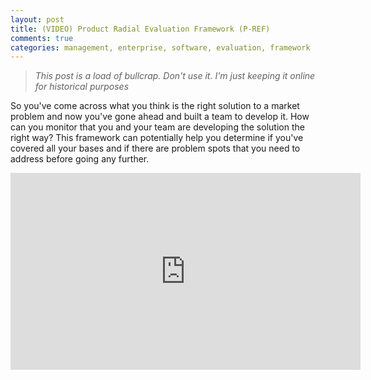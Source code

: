 ```yaml
---
layout: post
title: (VIDEO) Product Radial Evaluation Framework (P-REF)
comments: true
categories: management, enterprise, software, evaluation, framework
---
```


> _This post is a load of bullcrap. Don't use it. I'm just keeping
> it online for historical purposes_

So you've come across what you think is the right solution to a market
problem and now you've gone ahead and built a team to develop it. How can
you monitor that you and your team are developing the solution the right way?
This framework can potentially help you determine if you've covered all
your bases and if there are problem spots that you need to address before
going any further.

<center>
<iframe width="560" height="315" src="https://www.youtube.com/embed/CgP9zlISUEU" frameborder="0" allowfullscreen></iframe>
</center>
